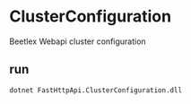 # ClusterConfiguration
Beetlex Webapi cluster configuration

## run
`dotnet FastHttpApi.ClusterConfiguration.dll`
